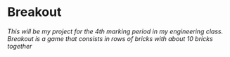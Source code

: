# Breakout
*This will be my project for the 4th marking period in my engineering class. Breakout is a game that consists in rows of bricks with about 10 bricks together*
